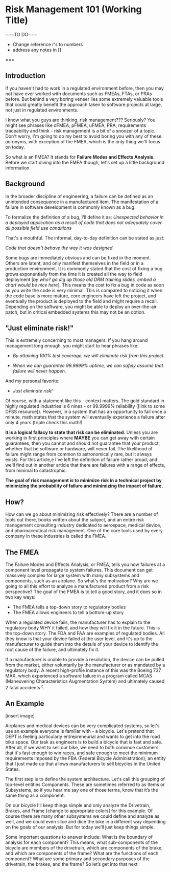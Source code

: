 # Risk Management 101 (Working Title)


===TO DO===
- Change reference r's to numbers
- address any notes in []

===
## Introduction

If you haven't had to work in a regulated environment before, then you may not have ever worked with documents such as FMEAs, FTAs, or PRAs before. But behind a very boring veneer lies some extremely valuable tools that could greatly benefit the approach taken to software projects at large, not just in regulated environments.

I know what you guys are thinking, risk management??? Seriously? You might see phrases like dFMEA, pFMEA, uFMEA, PRA, requirements traceability and think - risk management is a bit of a snoozer of a topic. Don't worry, I'm going to do my best to avoid boring you with any of these acronyms, with exception of the FMEA, which is the only thing we'll focus on today.

So what _is_ an FMEA? It stands for **Failure Modes and Effects Analysis**. Before we start diving into the FMEA though, let's set up a little background information.

## Background

In the broader discipline of engineering, a failure can be defined as an unintended consequence in a manufactured item. The manifestation of a failure in software development is commonly known as a bug.

To formalize the definition of a bug, I'll define it as:
_Unexpected behavior in a deployed application as a result of code that does not adequately cover all possible field use conditions_

That's a mouthful. The informal, day-to-day definition can be stated as just:

_Code that doesn't behave the way it was designed_

Some bugs are immediately obvious and can be fixed in the moment. Others are latent, and only manifest themselves in the field or in a production environment. It is commonly stated that the cost of fixing a bug grows exponentially from the time it is created all the way to field deployment [*by who? go dig up those old DRM training slides, embed a chart would be nice here*]. This means the cost to fix a bug in code as soon as you write the code is very minimal. This is compared to noticing it when the code base is more mature, core engineers have left the project, and eventually the product is deployed to the field and might require a recall. Depending on the software, you might be able to deploy an over-the-air patch, but in critical embedded systems this may not be an option.

## "Just eliminate risk!"

This is extremely concerning to most managers. If you hang around management long enough, you might start to hear phrases like:

- _By attaining 100% test coverage, we will eliminate risk from this project._

- _When we can guarantee 99.9999% uptime, we can safely assume that failure will never happen._

And my personal favorite:

- _Just eliminate risk!_

Of course, with a statement like this - context matters. The gold standard in highly regulated industries is 6 nines - or 99.9999% reliability ([link to some DFSS resource]). However, in a system that has an opportunity to fail once a minute, math states that the system will eventually experience a failure after only 4 years (triple check this math!)

**It is a logical fallacy to state that risk can be eliminated.** Unless you are working in first principles where **MAYBE** you can get away with certain guarantees, then you cannot and should not guarantee that your product, whether that be software or hardware, will never fail. The likelihood of failure might range from common to astronomically rare, but it always exists. For this article,e I've left the definition of failure rather broad, and we'll find out in another article that there are failures with a range of effects, from minimal to catastrophic.

**The goal of risk management is to minimize risk in a technical project by minimizing the probability of failure and minimizing the impact of failure.**

## How?

How can we go about minimizing risk effectively? There are a number of tools out there, books written about the subject, and an entire risk management consulting industry dedicated to aerospace, medical device, and pharmaceutical risk management. One of the core tools used by every company in these industries is called the FMEA.

## The FMEA

The Failure Modes and Effects Analysis, or FMEA, tells you how failures at a component level propagate to system failures. This document can get massively complex for large system with many subsystems and components, such as an airplane. So what's the motivation? Why are we going to all this effort to analyze a manufactured product from a risk perspective? The goal of the FMEA is to tell a good story, and it does so in two key ways:

- The FMEA tells a top-down story to regulatory bodies
- The FMEA allows engineers to tell a bottom-up story

When a regulated device fails, the manufacturer has to explain to the regulatory body WHY it failed, and how they will fix it in the future. This is the top-down story. The FDA and FAA are examples of regulated bodies. All they know is that your device failed at the user level, and it's up to the manufacturer to guide them into the details of your device to identify the root cause of the failure, and ultimately fix it.

If a manufacturer is unable to provide a resolution, the device can be pulled from the market, either voluntarily by the manufacturer or as mandated by a regulatory body. A recent high-profile instance of this was the Boeing 737 MAX, which experienced a software failure in a program called MCAS (Maneuvering Characteristics Augmentation System) and ultimately caused 2 fatal accidents <sup>[r](https://en.wikipedia.org/wiki/Maneuvering_Characteristics_Augmentation_System)</sup>.

## An Example

[insert image]

Airplanes and medical devices can be very complicated systems, so let's use an example everyone is familiar with - a bicycle. Let's pretend that DEPT is feeling particularly entrepreneurial and wants to get into the road bike space. Our task as engineers is to build a bicycle that is fast and safe. After all, if we want to sell our bike, we need to both convince customers that it's fast enough to win races, and safe enough to meet the minimum requirements imposed by the FBA (Federal Bicycle Administration), an entity that I just made up that allows manufacturers to sell bicycles in the United States.

The first step is to define the system architecture. Let's call this grouping of top-level entities Components. These are sometimes referred to as Items or Subsystems, so if you hear me say one of those terms, know that it’s the same thing as a component.

On our bicycle I’ll keep things simple and only analyze the Drivetrain, Brakes, and Frame [change to appropriate colors] for this example. Of course there are many other subsystems we could define and analyze as well, and we could even slice and dice the bike in a different way depending on the goals of our analysis. But for today we’ll just keep things simple. 

Some important questions to answer include:
What is the boundary of analysis for each component? This means, what sub-components of the bicycle are members of the drivetrain, which are components of the brake, and which are components of the frame? 
What are the functions of each component? What are some primary and secondary purposes of the drivetrain, the brakes, and the frame? So let’s get into that next
